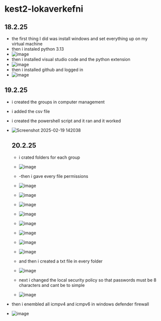 # kest2-lokaverkefni
## 18.2.25
- the first thing I did was install windows and set everything up on my virtual machine
- then i instaled python 3.13
- ![image](https://github.com/user-attachments/assets/2a25cf44-07d4-455a-ad17-747302b6b359)
- then i installed visual studio code and the python extension
- ![image](https://github.com/user-attachments/assets/39c28bd3-863e-4898-be2b-d6c472ab14d3)
- then i installed github and logged in
- ![image](https://github.com/user-attachments/assets/65ab6cba-a89f-4368-8ec0-d2c4d432a369)


## 19.2.25
- i created the groups in computer management
- i added the csv file
- i created the powershell script and it ran and it worked
- ![Screenshot 2025-02-19 142038](https://github.com/user-attachments/assets/5080795c-2071-433a-831e-d1c7b72f7096)


  ## 20.2.25
  - i crated folders for each group
  - ![image](https://github.com/user-attachments/assets/1eab1785-87a7-4587-8a59-d6f9eff0e2bb)
  - -then i gave every file permissions
  - ![image](https://github.com/user-attachments/assets/efe61816-d7fe-45ec-9802-69d658721632)
  - ![image](https://github.com/user-attachments/assets/2a157003-2e7b-492c-8d00-574bf7b73864)
  - ![image](https://github.com/user-attachments/assets/444964b9-9478-4f8a-9676-6014c00b2669)
  - ![image](https://github.com/user-attachments/assets/23262255-f727-45d5-8551-2884bf181b59)
  - ![image](https://github.com/user-attachments/assets/cfebdb0d-b655-4e28-8f70-f91969799f96)
  - ![image](https://github.com/user-attachments/assets/2accaa85-0c2e-445c-89e8-ff766c269940)
  - ![image](https://github.com/user-attachments/assets/01cc8bf1-426e-4e40-98b1-a1991c4664bf)
  - ![image](https://github.com/user-attachments/assets/332220b5-66be-48e7-a747-20ebe663f51b)
  - and then i created a txt file in every folder
  - ![image](https://github.com/user-attachments/assets/e025cb9f-aa9a-4eac-9b7a-44342d1ec629)
 

  - next i changed the local security policy so that passwords must be 8 characters and cant be to simple
  - ![image](https://github.com/user-attachments/assets/e1d9f10d-69cb-4884-836b-5b4fa9fc92e7)

 - then i enembled all icmpv4 and icmpv6 in windows defender firewall
 - ![image](https://github.com/user-attachments/assets/62833627-8352-43a3-ab63-9fb467d7a603)









